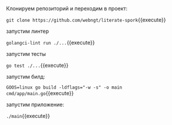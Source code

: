Клонируем репозиторий и переходим в проект: 

`git clone https://github.com/webngt/literate-spork`{{execute}}

запустим линтер

`golangci-lint run ./...`{{execute}}

запустим тесты

`go test ./...`{{execute}}

запустим билд:

`GOOS=linux go build -ldflags="-w -s" -o main cmd/app/main.go`{{execute}}

запустим приложение:

`./main`{{execute}}